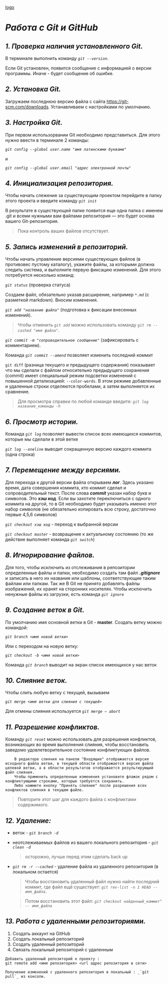 
[logo](логотип_git_и_github.jpg)
# ***Работа с Git и GitHub***

## _1. Проверка наличия установленного Git._

В терминале выполнить команду 
_`git --version`_.

Если Git  установлен, появится сообщение с информацией о версии программы. Иначе - будет сообщение об ошибке.

## _2. Установка Git._

Загружаем последнюю версию файла с сайта https://git-scm.com/downloads. Устанавливаем с настройками по умолчанию.


## _3. Настройка Git._

При первом использорвании Git необходимо представиться. Для этого нужно ввести в терминале 2 команды:

_`git config --global user.name "имя латинскими буквами"`_

и

_`git config --global user.email "адрес электронной почты"`_

 ## _4. Инициализация репозитория._

Чтобы начать слежение за существующим проектом перейдите в папку этого проекта и введите команду _`git init`_

В результате в существующей папке появится еще одна папка с именем .git и всеми нужными вам файлами репозитория — это будет основа вашего Git-репозитория.
    
>Пока контроль ваших файлов отсутствует.


 ## _5. Запись изменений в репозиторий._

Чтобы начать управление версиями существующих файлов (в противовес пустому каталогу), укажите файлы, за которыми должна следить система, и выполните первую фиксацию изменений. Для этого потребуется несколько команд:

_`git status`_ (проверка статуса)

Создаем файл, обязательно указав расширение, например _`*.md`_ (с разметкой markdown).
Вносим изменения.

_`git add "название файла"`_ (подготовка к фиксации внесенных изменений).

> Чтобы отменить _`git add`_ можно использовать команду _`git rm --cashed "имя файла"`_.

_`git commit -m "сопроводительное сообщение"`_ (зафиксировать с комментарием).

Команда _`git commit --amend`_ позволяет изменить последний коммит 

`git diff` (разница текущего и предыдущего содержания) показывает что мы сделали с файлом относительно предыдущего сохранения (commit) имеет специальный режим подсветки изменений с повышенной детализацией: `‐‐color-words`. В этом режиме добавленные и удаленные строки отделяются пробелами, а затем выполняется их сравнение.

> Для просмотра справки по  любой команде введите: _`git log название_команды -h`_


## _6. Просмотр истории._

Команда _`git log`_ позволяет вывести список всех имеющихся коммитов, которые мы сделали в этой ветке

_`git log --oneline`_ выводит сокращенную версию каждого коммита (одна строка)

## _7. Перемещение между версиями._

Для перехода к другой версии файла открываем ***лог***. Здесь указано время, дата совершения коммита, кто коммит сделал и сопроводительный текст. После слова ***commit*** указан набор букв и символов. Это ***хэш код***. Если вы захотите переключиться с одного коммита на другой, то в Git необходимо будет указывать именно этот набор символов (не обязательно копировать всю строку, достаточно первые 4,5,6 символов)

_`git checkout хэш код`_ - переход к 
выбранной версии

_`git checkout master`_ - возвращение к актуальному состоянию (то же действие выполняет команда _`git switch`_)

## _8. Игнорирование файлов._

Для того, чтобы исключить из отслеживания в репозитории определенные файлы и папки, необходимо создать там файл ***.gitignore*** и записать в него их названия или шаблоны, соответствующие таким файлам или папкам.
Так же В Git не принято добавлять файлы изображений, их хранят на сторонних носителях. Чтобы исключить ненужные файлы из загрузки, есть команда _`git ignore`_

## _9. Создание веток в Git._

По умолчанию имя основной ветки в Git - **master**.
Создать ветку можно командой:

_`git branch <имя новой ветки>`_

Или с переходом на новую ветку:

_`git checkout -b <имя новой ветки>`_

Команда _`git branch`_ выводит на экран список
имеющихся у нас веток
## _10. Слияние веток._

Чтобы слить любую ветку с текущей, вызываем 

_`git merge <имя ветки для слияния с текущей>`_

Для отмены слияния используется _`git merge — abort`_ 

## _11. Разрешение конфликтов._

Команду _`git reset`_ можно использовать для разрешения конфликтов, возникающих во время выполнения слияния, чтобы восстановить заведомо удовлетворительное состояние конфликтующих файлов.
```
    В редакторе слияния на панели "Входящие" отображается версия исходного файла ветви, в текущей области отображается версия файла целевой ветви, а в области результатов отображается результирующий файл слияния. 
    Чтобы применить определенные изменения установите флажок рядом с конфликтующими строками, которые требуется сохранить. 
    Либо нажмите кнопку "Принять слияние" после разрешения всех конфликтов слияния в текущем файле. 
```
> Повторите этот шаг для каждого файла с конфликтами содержимого.

## _12. Удаление:_
* веток - _`git branch -d`_
* неотслеживаемых файлов из вашего локального репозитория - _`git clean -d`_ 
    > осторожно, лучше перед этим сделать back up
* _`git rm -r --cached`_ - удаление файла из удаленного репозитория (в локальном остается)

    >  Чтобы восстановить удаленный файл нужно найти последний коммит, где файл ещё существует: _`git rev-list -n 1 HEAD -- имя_файла.`_

    > Потом восстановить этот файл: _`git checkout найденный_коммит^ -- имя_файла`_

## _13. Работа с удаленными репозиториями._

1. Создать аккаунт на GitHub
2. Создать локальный репозиторий
3. Создать удаленный репозиторий
4. Связать локальный репозиторий с удаленным
```
Добавить удаленный репозиторий к проекту : 
git remote add <имя репозитория> <url адрес репозитория в сети>

Получение изменений с удаленного репозитория в локальный : _`git pull`_ из консоли.